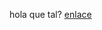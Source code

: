 hola que tal?
[enlace](https://github.com/CH9504/website/blob/main/ejercicio-18-10-2023-14-30/problema_matematico.md)    
